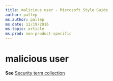 ```yaml
---
title: malicious user - Microsoft Style Guide
author: pallep
ms.author: pallep
ms.date: 11/19/2016
ms.topic: article
ms.prod: non-product-specific
---
```


# malicious user

**See** [Security term collection](/style-guide/a-z-word-list-term-collections/term-collections/security-terms)
